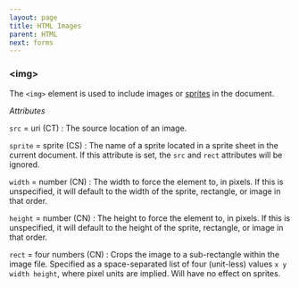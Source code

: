 ```yaml
---
layout: page
title: HTML Images
parent: HTML
next: forms
---
```


### \<img\>

The `<img>` element is used to include images or [sprites](../css/sprite_sheets.html) in the document.

_Attributes_

`src` = uri (CT)
: The source location of an image.

`sprite` = sprite (CS)
: The name of a sprite located in a sprite sheet in the current document. If this attribute is set, the `src` and `rect` attributes will be ignored.

`width` = number (CN)
: The width to force the element to, in pixels. If this is unspecified, it will default to the width of the sprite, rectangle, or image in that order.

`height` = number (CN)
: The height to force the element to, in pixels. If this is unspecified, it will default to the height of the sprite, rectangle, or image in that order.

`rect` = four numbers (CN)
: Crops the image to a sub-rectangle within the image file. Specified as a space-separated list of four (unit-less) values `x y width height`, where pixel units are implied. Will have no effect on sprites.
